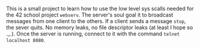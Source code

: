 This is a small project to learn how to use the low level sys scalls needed for the 42 school project ``webserv``.
The server's soul goal it to broadcast messages from one client to the others.
If a client sends a message ``stop``, the sever quits. No memory leaks, no file descriptor leaks (at least I hope so ._.).
Once the server is running, connect to it with the command ``telnet localhost 8080``.